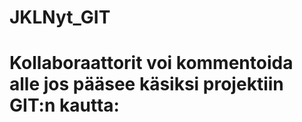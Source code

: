 # JKLNyt_GIT
# Kollaboraattorit voi kommentoida alle jos pääsee käsiksi projektiin GIT:n kautta:
#
#
#